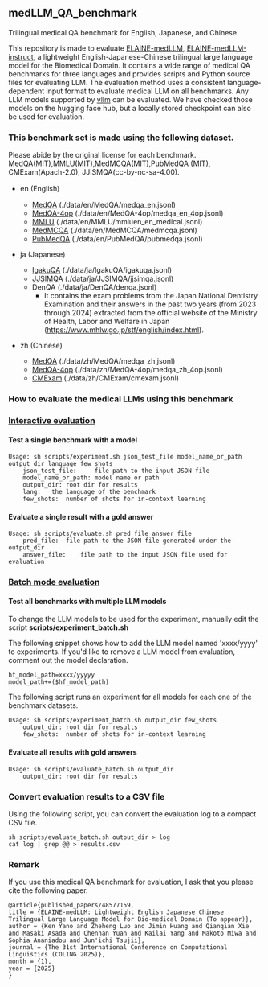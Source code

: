 ## medLLM_QA_benchmark
Trilingual medical QA benchmark for English, Japanese, and Chinese.

This repository is made to evaluate [ELAINE-medLLM](https://huggingface.co/kenyano/Llama3-ELAINE-medLLM-8B), [ELAINE-medLLM-instruct](https://huggingface.co/kenyano/Llama3-ELAINE-medLLM-instruct-8B), a lightweight English-Japanese-Chinese trilingual large language model for the Biomedical Domain.
It contains a wide range of medical QA benchmarks for three languages and provides scripts and Python source files for evaluating LLM.
The evaluation method uses a consistent language-dependent input format to evaluate medical LLM on all benchmarks.
Any LLM models supported by [vllm](https://docs.vllm.ai/en/latest/) can be evaluated.
We have checked those models on the hugging face hub, but a locally stored checkpoint can also be used for evaluation.

### This benchmark set is made using the following dataset.

Please abide by the original license for each benchmark.
MedQA(MIT),MMLU(MIT),MedMCQA(MIT),PubMedQA (MIT), CMExam(Apach-2.0), JJISMQA(cc-by-nc-sa-4.00).


- en (English)　
  - [MedQA](https://arxiv.org/abs/2009.13081) (./data/en/MedQA/medqa_en.jsonl)
  - [MedQA-4op](https://arxiv.org/abs/2009.13081) (./data/en/MedQA-4op/medqa_en_4op.jsonl)
  - [MMLU](https://arxiv.org/abs/2009.03300)  (./data/en/MMLU/mmluen_en_medical.jsonl)
  - [MedMCQA](https://proceedings.mlr.press/v174/pal22a.html)  (./data/en/MedMCQA/medmcqa.jsonl)
  - [PubMedQA](https://doi.org/10.18653/v1/D19-1259)  (./data/en/PubMedQA/pubmedqa.jsonl)

- ja (Japanese)
  - [IgakuQA](https://arxiv.org/abs/2303.18027) (./data/ja/IgakuQA/igakuqa.jsonl)
  - [JJSIMQA](https://arxiv.org/abs/2310.10083) (./data/ja/JJSIMQA/jjsimqa.jsonl)
  - DenQA (./data/ja/DenQA/denqa.jsonl)
  	- It contains the exam problems from the Japan National Dentistry Examination and their answers in the past two years (from 2023 through 2024) extracted from the official website of the Ministry of Health, Labor and Welfare in Japan (https://www.mhlw.go.jp/stf/english/index.html).

- zh (Chinese)
  - [MedQA](https://arxiv.org/abs/2009.13081) (./data/zh/MedQA/medqa_zh.jsonl)
  - [MedQA-4op](https://arxiv.org/abs/2009.13081) (./data/zh/MedQA-4op/medqa_zh_4op.jsonl)
  - [CMExam](https://arxiv.org/abs/2306.03030) (./data/zh/CMExam/cmexam.jsonl)

        
### How to evaluate the medical LLMs using this benchmark

### <ins>Interactive evaluation</ins>

#### Test a single benchmark with a model
```
Usage: sh scripts/experiment.sh json_test_file model_name_or_path output_dir language few_shots
	json_test_file:		file path to the input JSON file
	model_name_or_path:	model name or path
	output_dir:	root dir for results
	lang:	the language of the benchmark
	few_shots:	number of shots for in-context learning
``` 

#### Evaluate a single result with a gold answer
```
Usage: sh scripts/evaluate.sh pred_file answer_file
	pred_file:	file path to the JSON file generated under the output_dir
	answer_file:	file path to the input JSON file used for evaluation 
```

### <ins>Batch mode evaluation</ins>

#### Test all benchmarks with multiple LLM models

To change the LLM models to be used for the experiment, manually edit the script
**scripts/experiment_batch.sh**

The following snippet shows how to add the LLM model named 'xxxx/yyyy' to experiments.
If you'd like to remove a LLM model from evaluation, comment out the model declaration.

```
hf_model_path=xxxx/yyyyy
model_path+=($hf_model_path)
```

The following script runs an experiment for all models for each one of the benchmark datasets.

```
Usage: sh scripts/experiment_batch.sh output_dir few_shots
	output_dir:	root dir for results
	few_shots:	number of shots for in-context learning
```
#### Evaluate all results with gold answers
```
Usage: sh scripts/evaluate_batch.sh output_dir
	output_dir:	root dir for results
```

### Convert evaluation results to a CSV file
Using the following script, you can convert the evaluation log to a compact CSV file.
```
sh scripts/evaluate_batch.sh output_dir > log
cat log | grep @@ > results.csv
```

### Remark
If you use this medical QA benchmark for evaluation, I ask that you please cite the following paper.
```
@article{published_papers/48577159,
title = {ELAINE-medLLM: Lightweight English Japanese Chinese Trilingual Large Language Model for Bio-medical Domain (To appear)},
author = {Ken Yano and Zheheng Luo and Jimin Huang and Qianqian Xie and Masaki Asada and Chenhan Yuan and Kailai Yang and Makoto Miwa and Sophia Ananiadou and Jun'ichi Tsujii},
journal = {The 31st International Conference on Computational Linguistics (COLING 2025)},
month = {1},
year = {2025}
}
```

